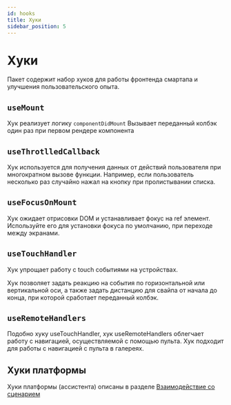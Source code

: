 ```yaml
---
id: hooks
title: Хуки
sidebar_position: 5
---
```


# Хуки

Пакет содержит набор хуков для работы фронтенда смартапа и улучшения пользовательского опыта.

## `useMount`

Хук реализует логику `componentDidMount`
Вызывает переданный колбэк один раз при первом рендере компонента

## `useThrotlledCallback`

Хук используется для получения данных от действий пользователя при многократном вызове функции. Например, если пользователь несколько раз случайно нажал на кнопку при пролистывании списка.

## `useFocusOnMount`

Хук ожидает отрисовки DOM и устанавливает фокус на ref элемент. Используйте его для установки фокуса по умолчанию, при переходе между экранами.

## `useTouchHandler`

Хук упрощает работу с touch событиями на устройствах.

Хук позволяет задать реакцию на события по горизонтальной или вертикальной оси, а также задать дистанцию для свайпа от начала до конца, при которой сработает переданный колбэк.

## `useRemoteHandlers`

Подобно хуку useTouchHandler, хук useRemoteHandlers облегчает работу с навигацией, осуществляемой с помощью пульта. Хук подходит для работы с навигацией с пульта в галереях.

## Хуки платформы

Хуки платформы (ассистента) описаны в разделе [Взаимодействие со сценарием](./scenario.mdx)
